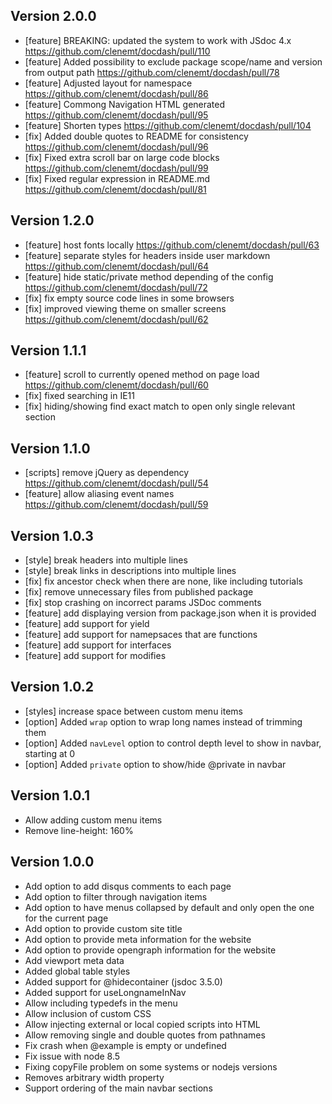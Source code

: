 ## Version 2.0.0
* [feature] BREAKING: updated the system to work with JSdoc 4.x https://github.com/clenemt/docdash/pull/110
* [feature] Added possibility to exclude package scope/name and version from output path https://github.com/clenemt/docdash/pull/78
* [feature] Adjusted layout for namespace https://github.com/clenemt/docdash/pull/86
* [feature] Commong Navigation HTML generated https://github.com/clenemt/docdash/pull/95
* [feature] Shorten types https://github.com/clenemt/docdash/pull/104
* [fix] Added double quotes to README for consistency https://github.com/clenemt/docdash/pull/96
* [fix] Fixed extra scroll bar on large code blocks https://github.com/clenemt/docdash/pull/99
* [fix] Fixed regular expression in README.md https://github.com/clenemt/docdash/pull/81

## Version 1.2.0

* [feature] host fonts locally https://github.com/clenemt/docdash/pull/63
* [feature] separate styles for headers inside user markdown https://github.com/clenemt/docdash/pull/64
* [feature] hide static/private method depending of the config https://github.com/clenemt/docdash/pull/72
* [fix] fix empty source code lines in some browsers
* [fix] improved viewing theme on smaller screens https://github.com/clenemt/docdash/pull/62

## Version 1.1.1

* [feature] scroll to currently opened method on page load https://github.com/clenemt/docdash/pull/60
* [fix] fixed searching in IE11
* [fix] hiding/showing find exact match to open only single relevant section

## Version 1.1.0

* [scripts] remove jQuery as dependency https://github.com/clenemt/docdash/pull/54
* [feature] allow aliasing event names https://github.com/clenemt/docdash/pull/59

## Version 1.0.3

* [style] break headers into multiple lines
* [style] break links in descriptions into multiple lines
* [fix] fix ancestor check when there are none, like including tutorials
* [fix] remove unnecessary files from published package
* [fix] stop crashing on incorrect params JSDoc comments
* [feature] add displaying version from package.json when it is provided
* [feature] add support for yield
* [feature] add support for namepsaces that are functions
* [feature] add support for interfaces
* [feature] add support for modifies

## Version 1.0.2

* [styles] increase space between custom menu items
* [option] Added `wrap` option to wrap long names instead of trimming them
* [option] Added `navLevel` option to control depth level to show in navbar, starting at 0
* [option] Added `private` option to show/hide @private in navbar

## Version 1.0.1

* Allow adding custom menu items
* Remove line-height: 160%

## Version 1.0.0

* Add option to add disqus comments to each page
* Add option to filter through navigation items
* Add option to have menus collapsed by default and only open the one for the current page
* Add option to provide custom site title
* Add option to provide meta information for the website
* Add option to provide opengraph information for the website
* Add viewport meta data
* Added global table styles
* Added support for @hidecontainer (jsdoc 3.5.0)
* Added support for useLongnameInNav
* Allow including typedefs in the menu
* Allow inclusion of custom CSS
* Allow injecting external or local copied scripts into HTML
* Allow removing single and double quotes from pathnames
* Fix crash when @example is empty or undefined
* Fix issue with node 8.5
* Fixing copyFile problem on some systems or nodejs versions
* Removes arbitrary width property
* Support ordering of the main navbar sections
